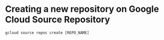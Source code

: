 <h1>Creating a new repository on Google Cloud Source Repository</h1>

    gcloud source repos create [REPO_NAME]